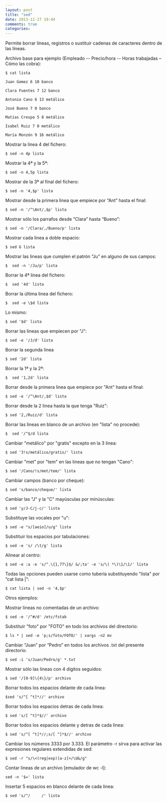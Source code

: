 ```yaml
---
layout: post
title: "sed"
date: 2013-12-27 19:44
comments: true
categories: 
---
```

Permite borrar líneas, registros o sustituir cadenas de caracteres dentro de las líneas.

Archivo base para ejemplo (Empleado -- Precio/hora -- Horas trabajadas – Cómo las cobra): 

	$ cat lista 

	Juan Gomez 6 10 banco 

	Clara Fuentes 7 12 banco 

	Antonio Cano 6 13 metálico 

	José Bueno 7 0 banco 

	Matías Crespo 5 8 metálico 

	Isabel Ruiz 7 0 metálico 

	María Monzón 9 16 metálico

Mostrar la linea 4 del fichero:

	$ sed -n 4p lista

Mostrar la 4ª y la 5ª:

	$ sed -n 4,5p lista

Mostrar de la 3ª al final del fichero:

	$ sed -n '4,$p' lista

Mostrar desde la primera linea que empiece por “Ant” hasta el final:

	$ sed -n '/^\Ant/,$p' lista

Mostrar sólo los parrafos desde “Clara” hasta “Bueno”:

	$ sed -n '/Clara/,/Bueno/p' lista

Mostrar cada linea a doble espacio:

	$ sed G lista

Mostrar las lineas que cumplen el patrón “Ju” en alguno de sus campos:

	$  sed -n '/Ju/p' lista

Borrar la 4ª linea del fichero:

	$  sed '4d' lista

Borrar la última linea del fichero:

	$  sed -e \$d lista

Lo mismo:

	$ sed '$d' lista

Borrar las lineas que empiecen por "J":

	$ sed -e '/J/d' lista

Borrar la segunda linea

	$ sed '2d' lista

Borrar la 1ª y la 2ª:

	$  sed '1,2d' lista

Borrar desde la primera linea que empiece por "Ant" hasta el final:

	$ sed -e '/^\Ant/,$d' lista

Borrar desde la 2 linea hasta la que tenga "Ruiz":

	$ sed '2,/Ruiz/d' lista

Borrar las lineas en blanco de un archivo (en "lista" no procede):

	$  sed '/^$/d lista

Cambiar "metálico" por "gratis" excepto en la 3 linea:

	$ sed '3!s/metálico/gratis/' lista

Cambiar "met" por "tem" en las lineas que no tengan "Cano":

	$ sed '/Cano/!s/met/tem/' lista

Cambiar campos (banco por cheque):

	$ sed 's/banco/cheque/' lista

Cambiar las "J" y la "C" mayúsculas por minúsculas:

	$ sed 'y/J-C/j-c/' lista

Substituye las vocales por "u":

	$ sed -e "s/[aeio]/u/g" lista

Substituir los espacios por tabulaciones:

	$ sed -e 's/ /\t/g' lista

Alinear al centro:

	$ sed -e :a -e 's/^.\{1,77\}$/ &/;ta' -e 's/\( *\)\1/\1/' lista

Todas las opciones pueden usarse como tubería substituyendo "lista" por “cat lista |”:

	$ cat lista | sed -n '4,$p'

Otros ejemplos:

Mostrar lineas no comentadas de un archivo:

	$ sed -e '/^#/d' /etc/fstab

Substituir "foto" por "FOTO" en todo los archivos del directorio:

	$ ls * | sed -e 'p;s/foto/FOTO/' | xargs -n2 mv

Cambiar “Juan” por “Pedro” en todos los archivos .txt del presente directorio:

	$ sed -i 's/Juan/Pedro/g' *.txt

Mostrar sólo las lineas con 4 dígitos seguidos:

	$ sed '/[0-9]\{4\}/p' archivo

Borrar todos los espacios delante de cada linea:

	$sed 's/^[ ^t]*//' archivo

Borrar todos los espacios detras de cada linea:

	$ sed 's/[ ^t]*$//' archivo

Borrar todos los espacios delante y detras de cada linea:

	$ sed 's/^[ ^t]*//;s/[ ^]*$//' archivo

Cambiar los números 3333 por 3.333. El parámetro -r sirva para activar las expresiones regulares extendidas de sed:

	$ sed -r "s/\<(reg|exp)[a-z]+/\U&/g"

Contar lineas de un archivo [emulador de wc -l]:

	sed -n '$=' lista

Insertar 5 espacios en blanco delante de cada linea:

	$ sed 's/^/     /' lista

